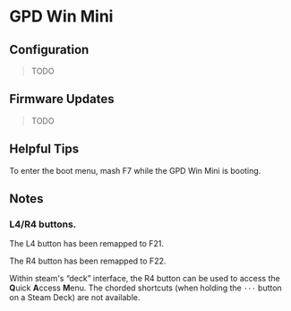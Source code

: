 GPD Win Mini
============

Configuration
-------------

> TODO


Firmware Updates
----------------

> TODO


Helpful Tips
------------

To enter the boot menu, mash F7 while the GPD Win Mini is booting.


Notes
-----

### L4/R4 buttons.

The L4 button has been remapped to F21.

The R4 button has been remapped to F22.

Within steam's “deck” interface, the R4 button can be used to access the **Q**uick **A**ccess **M**enu.
The chorded shortcuts (when holding the `···` button on a Steam Deck) are not available.
